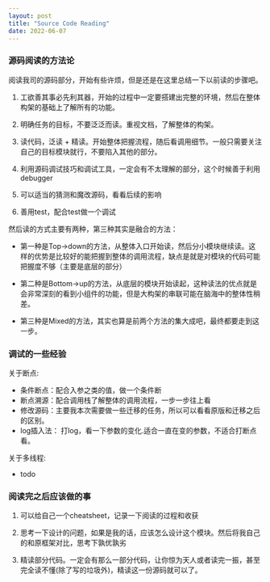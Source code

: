 ```yaml
---
layout: post
title: "Source Code Reading"
date: 2022-06-07
---
```


### 源码阅读的方法论

阅读我司的源码部分，开始有些许烦，但是还是在这里总结一下以前读的步骤吧。

1. 工欲善其事必先利其器，开始的过程中一定要搭建出完整的环境，然后在整体构架的基础上了解所有的功能。

2. 明确任务的目标，不要泛泛而读。重视文档，了解整体的构架。

2. 读代码，泛读 + 精读。开始整体把握流程，随后看调用细节。一般只需要关注自己的目标模块就行，不要陷入其他的部分。

3. 利用源码调试技巧和调试工具，一定会有不太理解的部分，这个时候善于利用debugger

4. 可以适当的猜测和魔改源码，看看后续的影响

5. 善用test，配合test做一个调试

然后读的方式主要有两种，第三种其实是融合的方法： 

+ 第一种是Top->down的方法，从整体入口开始读，然后分小模块继续读。这样的优势是比较好的能把握到整体的调用流程，缺点是就是对模块的代码可能把握度不够（主要是底层的部分）

+ 第二种是Bottom->up的方法，从底层的模块开始读起，这种读法的优点就是会非常深刻的看到小组件的功能，但是大构架的串联可能在脑海中的整体性稍差。

+ 第三种是Mixed的方法，其实也算是前两个方法的集大成吧，最终都要走到这一步。

### 调试的一些经验

关于断点:

+ 条件断点：配合入参之类的值，做一个条件断
+ 断点溯源：配合调用栈了解整体的调用流程，一步一步往上看
+ 修改源码：主要我本次需要做一些迁移的任务，所以可以看看原版和迁移之后的区别。
+ log插入法： 打log，看一下参数的变化.适合一直在变的参数，不适合打断点看。

关于多线程:
+ todo
### 阅读完之后应该做的事

1. 可以给自己一个cheatsheet，记录一下阅读的过程和收获

2. 思考一下设计的问题，如果是我的话，应该怎么设计这个模块。然后将我自己的和原框架对比，思考下孰优孰劣

3. 精读部分代码。一定会有那么一部分代码，让你惊为天人或者读完一振，甚至完全读不懂(除了写的垃圾外)，精读这一份源码就可以了。
